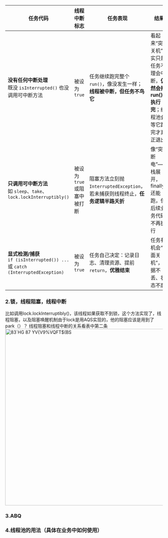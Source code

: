 | 任务代码                                                                       | 线程中断标志             | 任务表现                                                  | 结果                                                    |
| -------------------------------------------------------------------------- | ------------------ | ----------------------------------------------------- | ----------------------------------------------------- |
| **没有任何中断处理**<br>既没 `isInterrupted()` 也没调用可中断方法                             | 被设为 `true`         | 任务继续跑完整个 `run()`，像没发生一样；**线程被中断，但任务不鸟它**              | 看起来“突然关机”其实只是任务不理会中断，**仍然会把 run() 执行完**；线程池会等它跑完才真正退出 |
| **只调用可中断方法**<br>如 `sleep`、`take`、`lock.lockInterruptibly()`                | 被设为 `true` 或阻塞中被打断 | 阻塞方法立刻抛 `InterruptedException`，若未捕获则线程终止，**任务逻辑半路夭折** | 像“突然断电”——栈展开，finally 还能跑，但后续业务代码不再执行                  |
| **显式检测/捕获**<br>`if (isInterrupted()) ...` 或 `catch (InterruptedException)` | 被设为 `true`         | 任务自己决定：记录日志、清理资源、提前 `return`，**优雅结束**                 | 任务有机会“体面关机”，数据不丢、状态不腐                                 |
### 2.锁，线程阻塞，线程中断
比如调用lock.lockInterruptibly()，该线程如果获取不到锁，这个方法实现了，线程阻塞，以及阻塞唤醒机制由于lock是用AQS实现的，他的阻塞应该是用到了park（）？
线程阻塞和线程中断的关系看表中第二条
<img width="984" height="563" alt="83`HG 87 YV{V9%VQFT$(BS" src="https://github.com/user-attachments/assets/38c1398d-98aa-4918-94d1-e9fdf7328611" />


### 3.ABQ

### 4.线程池的用法（具体在业务中如何使用）
